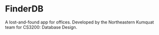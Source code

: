 # FinderDB
A lost-and-found app for offices. Developed by the Northeastern Kumquat team for CS3200: Database Design.
